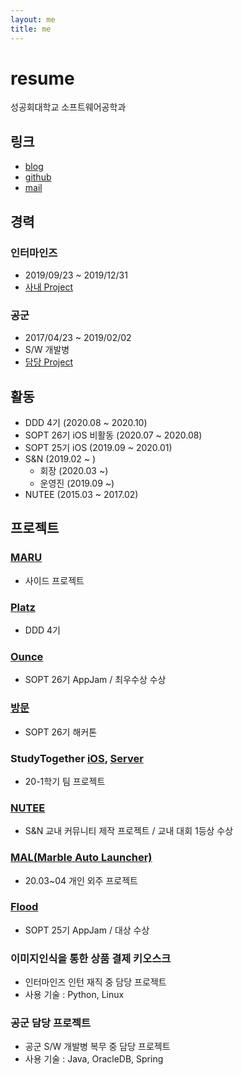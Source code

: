 ```yaml
---
layout: me
title: me
---
```


# resume

성공회대학교 소프트웨어공학과

## 링크 

- [blog](http://blog.5anniversary.dev)
- [github](https://github.com/5anniversary)
- [mail](mailto:oh.junhyeon95@gmail.com)

## 경력
### 인터마인즈
- 2019/09/23 ~ 2019/12/31
- [사내 Project](#이미지인식을-통한-상품-결제-키오스크)
### 공군
- 2017/04/23 ~ 2019/02/02
- S/W 개발병
- [담당 Project](#공군-담당-프로젝트)


## 활동

- DDD 4기 (2020.08 ~ 2020.10)
- SOPT 26기 iOS 비활동 (2020.07 ~ 2020.08)
- SOPT 25기 iOS (2019.09 ~ 2020.01)
- S&N (2019.02 ~ )
  - 회장 (2020.03 ~)
  - 운영진 (2019.09 ~)
- NUTEE (2015.03 ~ 2017.02)

## 프로젝트
### [MARU]()
- 사이드 프로젝트

### [Platz]()
- DDD 4기

### [Ounce](https://5anniversary.dev/20200727/Ounce)
- SOPT 26기 AppJam / 최우수상 수상

### [방문](https://5anniversary.dev/20200604/BangMoon)

- SOPT 26기 해커톤

### StudyTogether [iOS](https://5anniversary.dev/20200401/StudyTogether_iOS), [Server](https://5anniversary.dev/20200401/StudyTogether_Server)
- 20-1학기 팀 프로젝트

### [NUTEE](https://5anniversary.dev/20200104/NUTEE-iOS)
- S&N 교내 커뮤니티 제작 프로젝트 / 교내 대회 1등상 수상

### [MAL(Marble Auto Launcher)](https://apps.apple.com/kr/app/mal-battery-detecter/id1514115590)
- 20.03~04 개인 외주 프로젝트

### [Flood](https://5anniversary.dev/20191221/Flood_iOS)
- SOPT 25기 AppJam / 대상 수상

### 이미지인식을 통한 상품 결제 키오스크
- 인터마인즈 인턴 재직 중 담당 프로젝트
- 사용 기술 : Python, Linux

### 공군 담당 프로젝트
- 공군 S/W 개발병 복무 중 담당 프로젝트 
- 사용 기술 : Java, OracleDB, Spring


